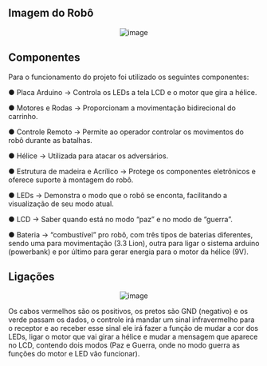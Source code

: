 <h2>Imagem do Robô</h2>

<div align="center">
  
  ![image](https://github.com/carloscesar1/projeto-pi-robo-de-luta/assets/120774888/921340d3-90ff-459b-9d0a-8cd58ade4e49)
  
</div>

<h2>Componentes</h2>

<p>Para o funcionamento do projeto foi utilizado os seguintes componentes:

● Placa Arduino → Controla os LEDs a tela LCD e o motor que gira a hélice.

● Motores e Rodas → Proporcionam a movimentação bidirecional do carrinho.

● Controle Remoto → Permite ao operador controlar os movimentos do robô
durante as batalhas.

● Hélice → Utilizada para atacar os adversários.

● Estrutura de madeira e Acrílico → Protege os componentes eletrônicos e
oferece suporte à montagem do robô.

● LEDs → Demonstra o modo que o robô se enconta, facilitando a visualização
de seu modo atual.

● LCD → Saber quando está no modo “paz” e no modo de “guerra”.

● Bateria → “combustível” pro robô, com três tipos de baterias diferentes, sendo uma para movimentação (3.3 Lion), outra para ligar o sistema arduino
(powerbank) e por último para gerar energia para o motor da hélice (9V).

</p>

<h2>Ligações</h2>

<div align="center">

![image](https://github.com/carloscesar1/projeto-pi-robo-de-luta/assets/120774888/cd6cfd01-a7ae-4db2-a4ee-57bf005ccac2)

</div>

<p>Os cabos vermelhos são os positivos, os pretos são GND (negativo) e os verde passam os dados, o controle irá mandar um sinal infravermelho para o receptor e ao receber esse sinal ele irá fazer a função de mudar a cor dos LEDs, ligar o motor que vai girar a hélice e mudar a mensagem que aparece no LCD, contendo dois modos (Paz e Guerra, onde no modo guerra as funções do motor e LED vão funcionar).</p>
